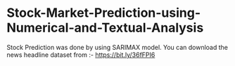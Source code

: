 # Stock-Market-Prediction-using-Numerical-and-Textual-Analysis
Stock Prediction was done by using SARIMAX model.
You can download the news headline dataset from :- https://bit.ly/36fFPI6
